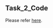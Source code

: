 ## Task_2_Code

Please refer [here](https://docs.google.com/document/d/1ZOQDn4SMEZWDZFomO7I8ejBEED8jpFKEW5e8uXD6Sw8/view).
